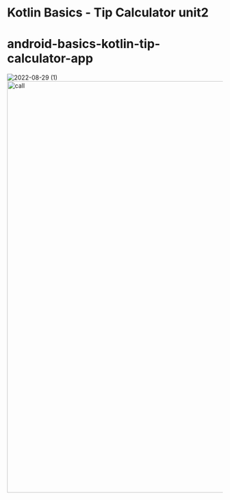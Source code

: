 ﻿# Kotlin Basics - Tip Calculator unit2
# android-basics-kotlin-tip-calculator-app

![2022-08-29 (1)](https://user-images.githubusercontent.com/52076713/187213767-1627b63c-b7f9-4dfb-a004-a060acf57e45.png)
<img width="960" alt="call" src="https://user-images.githubusercontent.com/83489094/187084575-62d50553-543d-4629-abdb-d5b6b7448eda.png">
